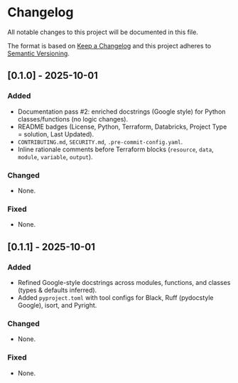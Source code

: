 # Changelog
All notable changes to this project will be documented in this file.

The format is based on [Keep a Changelog](https://keepachangelog.com/en/1.0.0/)
and this project adheres to [Semantic Versioning](https://semver.org/spec/v2.0.0.html).

## [0.1.0] - 2025-10-01
### Added
- Documentation pass #2: enriched docstrings (Google style) for Python classes/functions (no logic changes).
- README badges (License, Python, Terraform, Databricks, Project Type = solution, Last Updated).
- `CONTRIBUTING.md`, `SECURITY.md`, `.pre-commit-config.yaml`.
- Inline rationale comments before Terraform blocks (`resource`, `data`, `module`, `variable`, `output`).

### Changed
- None.

### Fixed
- None.

## [0.1.1] - 2025-10-01
### Added
- Refined Google-style docstrings across modules, functions, and classes (types & defaults inferred).
- Added `pyproject.toml` with tool configs for Black, Ruff (pydocstyle Google), isort, and Pyright.

### Changed
- None.

### Fixed
- None.
